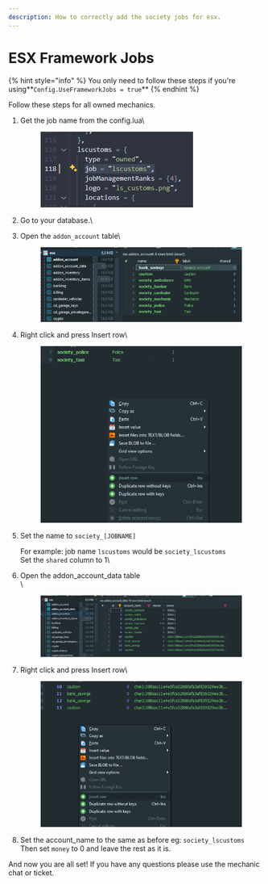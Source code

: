 ```yaml
---
description: How to correctly add the society jobs for esx.
---
```


# ESX Framework Jobs

{% hint style="info" %}
You only need to follow these steps if you're using**`Config.UseFrameworkJobs = true`**
{% endhint %}

Follow these steps for all owned mechanics.

1.  Get the job name from the config.lua\


    <figure><img src="../../.gitbook/assets/image (26).png" alt=""><figcaption></figcaption></figure>
2. Go to your database.\

3.  Open the `addon_account` table\


    <figure><img src="../../.gitbook/assets/image (28).png" alt=""><figcaption></figcaption></figure>
4.  Right click and press Insert row\


    <figure><img src="../../.gitbook/assets/image (29).png" alt=""><figcaption></figcaption></figure>
5.  Set the name to `society_[JOBNAME]`

    For example: job name `lscustoms` would be `society_lscustoms`\
    Set the `shared` column to 1\

6.  Open the addon\_account\_data table\
    \


    <figure><img src="../../.gitbook/assets/image (30).png" alt=""><figcaption></figcaption></figure>
7.  Right click and press Insert row\


    <figure><img src="../../.gitbook/assets/image (31).png" alt=""><figcaption></figcaption></figure>
8. Set the account\_name to the same as before eg: `society_lscustoms`\
   Then set `money` to 0 and leave the rest as it is.

And now you are all set! If you have any questions please use the mechanic chat or ticket.
